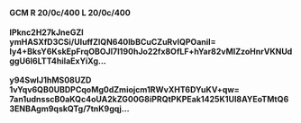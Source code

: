 #### GCM R 20/0c/400 L 20/0c/400
**IPknc2H27kJneGZl**<br/>**ymHASXfD3CSi/UIuffZlQN640lbBCuCZuRvIQPOaniI=**<br/>**Iy4+BksY6KskEpFrqOBOJl7I190hJo22fx8OfLF+hYar82vMIZzoHnrVKNUdggU6l6LTT4hiIaExYiXg...**<br/><br/>
**y94SwIJ1hMS08UZD**<br/>**1vYqv6QB0UBDPCqoMg0dZmiojcm1RWvXHT6DYuKV+qw=**<br/>**7an1udnsscB0aKQc4oUA2kZG00G8iPRQtPKPEak1425K1UI8AYEoTMtQ63ENBAgm9qskQTg/7tnK9gqj...**